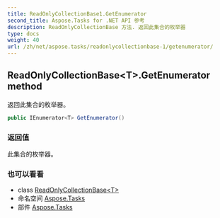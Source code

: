```yaml
---
title: ReadOnlyCollectionBase1.GetEnumerator
second_title: Aspose.Tasks for .NET API 参考
description: ReadOnlyCollectionBase 方法. 返回此集合的枚举器
type: docs
weight: 40
url: /zh/net/aspose.tasks/readonlycollectionbase-1/getenumerator/
---
```

## ReadOnlyCollectionBase&lt;T&gt;.GetEnumerator method

返回此集合的枚举器。

```csharp
public IEnumerator<T> GetEnumerator()
```

### 返回值

此集合的枚举器。

### 也可以看看

* class [ReadOnlyCollectionBase&lt;T&gt;](../)
* 命名空间 [Aspose.Tasks](../../readonlycollectionbase-1/)
* 部件 [Aspose.Tasks](../../../)



